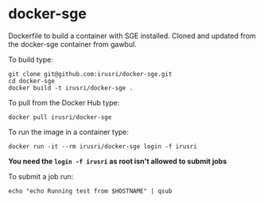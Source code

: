 docker-sge
==========

Dockerfile to build a container with SGE installed. Cloned and updated
from the docker-sge container from gawbul.

To build type:

```
git clone git@github.com:irusri/docker-sge.git
cd docker-sge
docker build -t irusri/docker-sge .
```

To pull from the Docker Hub type:

```
docker pull irusri/docker-sge
```

To run the image in a container type:

```
docker run -it --rm irusri/docker-sge login -f irusri
```

**You need the `login -f irusri` as root isn't allowed to submit jobs**

To submit a job run:

```
echo "echo Running test from $HOSTNAME" | qsub
```
